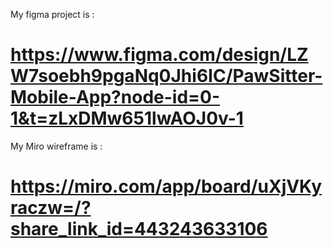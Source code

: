 My figma project is : 
# https://www.figma.com/design/LZW7soebh9pgaNq0Jhi6IC/PawSitter-Mobile-App?node-id=0-1&t=zLxDMw651lwAOJ0v-1
My Miro wireframe is : 
# https://miro.com/app/board/uXjVKyraczw=/?share_link_id=443243633106
